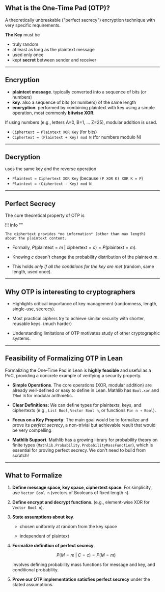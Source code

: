 ## What is the One-Time Pad (OTP)?

A theoretically unbreakable ("perfect secrecy") encryption technique with very specific requirements.

**The Key** must be

* truly random
* at least as long as the plaintext message
* used only once
* kept **secret** between sender and receiver

---

## Encryption

* **plaintext message**. typically converted into a sequence of bits (or numbers)
* **key**. also a sequence of bits (or numbers) of the same length
* **encryption**. performed by combining plaintext with key using a simple operation, most commonly **bitwise XOR**.

If using numbers (e.g., letters A=0, B=1, ... Z=25), modular addition is used.

* `Ciphertext = Plaintext XOR Key` (for bits)
* `Ciphertext = (Plaintext + Key) mod N` (for numbers modulo N)

---

## Decryption

uses the same key and the reverse operation

* `Plaintext = Ciphertext XOR Key` (because `(P XOR K) XOR K = P`)
* `Plaintext = (Ciphertext - Key) mod N`

---

## Perfect Secrecy

The core theoretical property of OTP is 

!!! info ""

    The ciphertext provides *no information* (other than max length)
    about the plaintext content.

+  Formally, $P(\text{plaintext} = m \; | \; \text{ciphertext} = c) = P(\text{plaintext} = m)$.
   
+  Knowing $c$ doesn't change the probability distribution of the plaintext $m$.

+  This holds *only if all the conditions for the key are met* (random, same length, used once).

--- 

## Why OTP is interesting to cryptographers

+  Highlights critical importance of key management (randomness, length,
   single-use, secrecy).
   
+  Most practical ciphers try to achieve similar security with
   shorter, reusable keys. (much harder)

+  Understanding limitations of OTP motivates study of other cryptographic systems.

--- 

## Feasibility of Formalizing OTP in Lean

Formalizing the One-Time Pad in Lean is **highly feasible** and useful as a PoC,
providing a concrete example of verifying a security property.

+  **Simple Operations**. The core operations (XOR, modular addition) are already
   well-defined or easy to define in Lean. Mathlib has `Bool.xor` and `ZMod N` for modular arithmetic.

+  **Clear Definitions:** We can define types for plaintexts, keys, and ciphertexts 
   (e.g., `List Bool`, `Vector Bool n`, or functions `Fin n → Bool`).

+  **Focus on a Key Property**. The main goal would be to formalize and prove its
   *perfect secrecy*, a non-trivial but achievable result that would be very compelling.

+  **Mathlib Support**. Mathlib has a growing library for probability theory on
   finite types (`Mathlib.Probability.ProbabilityMassFunction`), which is essential
   for proving perfect secrecy. We don't need to build from scratch! 

---

## What to Formalize

1.  **Define message space, key space, ciphertext space**. 
    For simplicity, use `Vector Bool n` (vectors of Booleans of fixed length `n`).

2.  **Define encrypt and decrypt functions**. 
    (e.g., element-wise XOR for `Vector Bool n`).

3.  **State assumptions about key**.

    + chosen uniformly at random from the key space

    + independent of plaintext

4.  **Formalize definition of perfect secrecy**.

    $$P(M=m \; | \; C=c) = P(M=m)$$

    Involves defining probability mass functions for message and key, and conditional probability.

5.  **Prove our OTP implementation satisfies perfect secrecy** under the stated assumptions.


